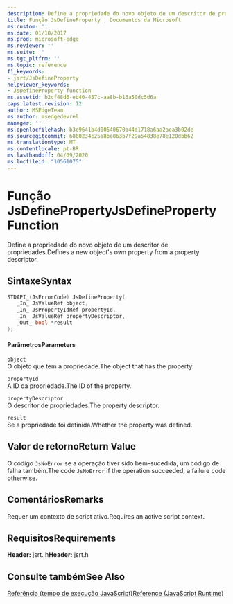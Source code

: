 ```yaml
---
description: Define a propriedade do novo objeto de um descritor de propriedades.
title: Função JsDefineProperty | Documentos da Microsoft
ms.custom: ''
ms.date: 01/18/2017
ms.prod: microsoft-edge
ms.reviewer: ''
ms.suite: ''
ms.tgt_pltfrm: ''
ms.topic: reference
f1_keywords:
- jsrt/JsDefineProperty
helpviewer_keywords:
- JsDefineProperty function
ms.assetid: b2cf48d6-eb40-457c-aa8b-b16a50dc5d6a
caps.latest.revision: 12
author: MSEdgeTeam
ms.author: msedgedevrel
manager: ''
ms.openlocfilehash: b3c9641b4d00540670b44d1718a6aa2aca3b02de
ms.sourcegitcommit: 6860234c25a8be863b7f29a54838e78e120dbb62
ms.translationtype: MT
ms.contentlocale: pt-BR
ms.lasthandoff: 04/09/2020
ms.locfileid: "10561075"
---
```

# <span data-ttu-id="fda17-103">Função JsDefineProperty</span><span class="sxs-lookup"><span data-stu-id="fda17-103">JsDefineProperty Function</span></span>
<span data-ttu-id="fda17-104">Define a propriedade do novo objeto de um descritor de propriedades.</span><span class="sxs-lookup"><span data-stu-id="fda17-104">Defines a new object's own property from a property descriptor.</span></span>  
  
## <span data-ttu-id="fda17-105">Sintaxe</span><span class="sxs-lookup"><span data-stu-id="fda17-105">Syntax</span></span>  
  
```cpp  
STDAPI_(JsErrorCode) JsDefineProperty(  
   _In_ JsValueRef object,  
   _In_ JsPropertyIdRef propertyId,  
   _In_ JsValueRef propertyDescriptor,  
   _Out_ bool *result  
);  
```  
  
#### <span data-ttu-id="fda17-106">Parâmetros</span><span class="sxs-lookup"><span data-stu-id="fda17-106">Parameters</span></span>  
 `object`  
 <span data-ttu-id="fda17-107">O objeto que tem a propriedade.</span><span class="sxs-lookup"><span data-stu-id="fda17-107">The object that has the property.</span></span>  
  
 `propertyId`  
 <span data-ttu-id="fda17-108">A ID da propriedade.</span><span class="sxs-lookup"><span data-stu-id="fda17-108">The ID of the property.</span></span>  
  
 `propertyDescriptor`  
 <span data-ttu-id="fda17-109">O descritor de propriedades.</span><span class="sxs-lookup"><span data-stu-id="fda17-109">The property descriptor.</span></span>  
  
 `result`  
 <span data-ttu-id="fda17-110">Se a propriedade foi definida.</span><span class="sxs-lookup"><span data-stu-id="fda17-110">Whether the property was defined.</span></span>  
  
## <span data-ttu-id="fda17-111">Valor de retorno</span><span class="sxs-lookup"><span data-stu-id="fda17-111">Return Value</span></span>  
 <span data-ttu-id="fda17-112">O código `JsNoError` se a operação tiver sido bem-sucedida, um código de falha também.</span><span class="sxs-lookup"><span data-stu-id="fda17-112">The code `JsNoError` if the operation succeeded, a failure code otherwise.</span></span>  
  
## <span data-ttu-id="fda17-113">Comentários</span><span class="sxs-lookup"><span data-stu-id="fda17-113">Remarks</span></span>  
 <span data-ttu-id="fda17-114">Requer um contexto de script ativo.</span><span class="sxs-lookup"><span data-stu-id="fda17-114">Requires an active script context.</span></span>  
  
## <span data-ttu-id="fda17-115">Requisitos</span><span class="sxs-lookup"><span data-stu-id="fda17-115">Requirements</span></span>  
 <span data-ttu-id="fda17-116">**Header:** jsrt. h</span><span class="sxs-lookup"><span data-stu-id="fda17-116">**Header:** jsrt.h</span></span>  
  
## <span data-ttu-id="fda17-117">Consulte também</span><span class="sxs-lookup"><span data-stu-id="fda17-117">See Also</span></span>  
 [<span data-ttu-id="fda17-118">Referência (tempo de execução JavaScript)</span><span class="sxs-lookup"><span data-stu-id="fda17-118">Reference (JavaScript Runtime)</span></span>](../chakra-hosting/reference-javascript-runtime.md)